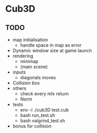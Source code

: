 # Cub3D

## TODO
- map initialisation
	- handle space in map as error
- Dynamic window size at game launch
- rendering
	- minimap
	- (main scene)
- inputs
	- diagonals moves
- Collision box
- others
	- check every mlx return
	- Norm
- tests
	- env -i ./cub3D test.cub
	- bash run_test.sh
	- bash valgrind_test.sh
- bonus for collision
